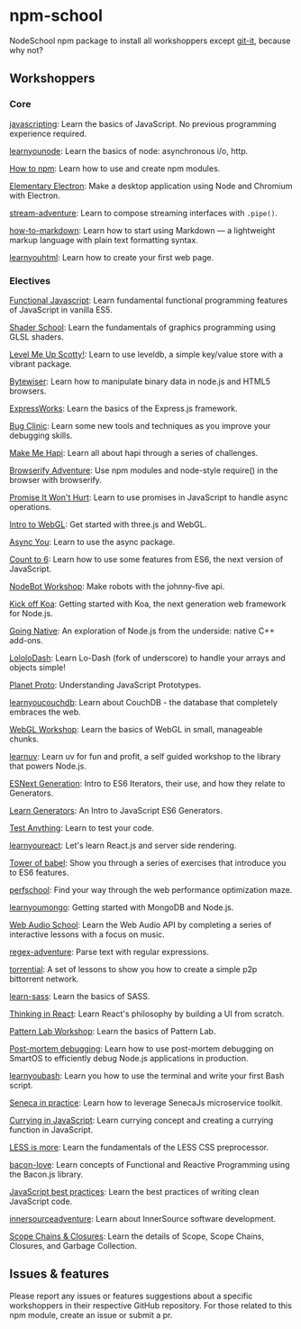 # npm-school
NodeSchool npm package to install all workshoppers except [git-it](https://github.com/jlord/git-it-electron), because why not?

## Workshoppers

### Core

[javascripting](https://github.com/workshopper/javascripting): Learn the basics of JavaScript. No previous programming experience required.

[learnyounode](https://github.com/workshopper/learnyounode): Learn the basics of node: asynchronous i/o, http.

[How to npm](https://github.com/workshopper/how-to-npm): Learn how to use and create npm modules.

[Elementary Electron](https://github.com/maxogden/elementary-electron): Make a desktop application using Node and Chromium with Electron.

[stream-adventure](https://github.com/workshopper/stream-adventure): Learn to compose streaming interfaces with `.pipe()`.

[how-to-markdown](https://github.com/workshopper/how-to-markdown): Learn how to start using Markdown — a lightweight markup language with plain text formatting syntax.

[learnyouhtml](https://github.com/denysdovhan/learnyouhtml): Learn how to create your first web page.

### Electives

[Functional Javascript](https://github.com/timoxley/functional-javascript-workshop): Learn fundamental functional programming features of JavaScript in vanilla ES5.

[Shader School](https://github.com/stackgl/shader-school): Learn the fundamentals of graphics programming using GLSL shaders.

[Level Me Up Scotty!](https://github.com/workshopper/levelmeup): Learn to use leveldb, a simple key/value store with a vibrant package.

[Bytewiser](https://github.com/maxogden/bytewiser): Learn how to manipulate binary data in node.js and HTML5 browsers.

[ExpressWorks](https://github.com/azat-co/expressworks): Learn the basics of the Express.js framework.

[Bug Clinic](https://github.com/othiym23/bug-clinic): Learn some new tools and techniques as you improve your debugging skills.

[Make Me Hapi](https://github.com/hapijs/makemehapi): Learn all about hapi through a series of challenges.

[Browserify Adventure](https://github.com/substack/browserify-adventure): Use npm modules and node-style require() in the browser with browserify.

[Promise It Won't Hurt](https://github.com/stevekane/promise-it-wont-hurt): Learn to use promises in JavaScript to handle async operations.

[Intro to WebGL](https://github.com/alexmackey/IntroToWebGLWithThreeJS): Get started with three.js and WebGL.

[Async You](https://github.com/bulkan/async-you): Learn to use the async package.

[Count to 6](https://github.com/domenic/count-to-6): Learn how to use some features from ES6, the next version of JavaScript.

[NodeBot Workshop](https://github.com/tableflip/nodebot-workshop): Make robots with the johnny-five api.

[Kick off Koa](https://github.com/koajs/kick-off-koa): Getting started with Koa, the next generation web framework for Node.js.

[Going Native](https://github.com/workshopper/goingnative): An exploration of Node.js from the underside: native C++ add-ons.

[LololoDash](https://github.com/mdunisch/lololodash): Learn Lo-Dash (fork of underscore) to handle your arrays and objects simple!

[Planet Proto](https://github.com/sporto/planetproto): Understanding JavaScript Prototypes.

[learnyoucouchdb](https://github.com/robertkowalski/learnyoucouchdb): Learn about CouchDB - the database that completely embraces the web.

[WebGL Workshop](https://github.com/stackgl/webgl-workshop): Learn the basics of WebGL in small, manageable chunks.

[learnuv](https://github.com/thlorenz/learnuv): Learn uv for fun and profit, a self guided workshop to the library that powers Node.js.

[ESNext Generation](https://github.com/jesstelford/esnext-generation): Intro to ES6 Iterators, their use, and how they relate to Generators.

[Learn Generators](https://github.com/isRuslan/learn-generators): An Intro to JavaScript ES6 Generators.

[Test Anything](https://github.com/finnp/test-anything): Learn to test your code.

[learnyoureact](https://github.com/tako-black/learnyoureact): Let's learn React.js and server side rendering.

[Tower of babel](https://github.com/yosuke-furukawa/tower-of-babel): Show you through a series of exercises that introduce you to ES6 features.

[perfschool](https://github.com/bevacqua/perfschool): Find your way through the web performance optimization maze.

[learnyoumongo](https://github.com/evanlucas/learnyoumongo): Getting started with MongoDB and Node.js.

[Web Audio School](https://github.com/mmckegg/web-audio-school): Learn the Web Audio API by completing a series of interactive lessons with a focus on music. 

[regex-adventure](https://github.com/substack/regex-adventure): Parse text with regular expressions.

[torrential](https://github.com/No9/torrential): A set of lessons to show you how to create a simple p2p bittorrent network.

[learn-sass](https://github.com/workshopper/learn-sass): Learn the basics of SASS.

[Thinking in React](https://github.com/asbjornenge/thinking-in-react): Learn React's philosophy by building a UI from scratch.

[Pattern Lab Workshop](https://github.com/phase2/pattern-lab-workshop): Learn the basics of Pattern Lab.

[Post-mortem debugging](https://github.com/joyent/node-debug-school): Learn how to use post-mortem debugging on SmartOS to efficiently debug Node.js applications in production.

[learnyoubash](https://github.com/denysdovhan/learnyoubash): Learn you how to use the terminal and write your first Bash script.

[Seneca in practice](https://github.com/senecajs/seneca-in-practice): Learn how to leverage SenecaJs microservice toolkit.

[Currying in JavaScript](https://github.com/kishorsharma/currying-workshopper): Learn currying concept and creating a currying function in JavaScript.

[LESS is more](https://github.com/gnerkus/less-is-more): Learn the fundamentals of the LESS CSS preprocessor.

[bacon-love](https://github.com/mikaelbr/bacon-love): Learn concepts of Functional and Reactive Programming using the Bacon.js library.

[JavaScript best practices](https://github.com/excellalabs/js-best-practices-workshopper): Learn the best practices of writing clean JavaScript code.

[innersourceadventure](https://github.com/CollaborareDotNet/innersourceadventure): Learn about InnerSource software development.

[Scope Chains & Closures](https://www.github.com/workshopper/scope-chains-closures): Learn the details of Scope, Scope Chains, Closures, and Garbage Collection.

## Issues & features

Please report any issues or features suggestions about a specific workshoppers in their respective GitHub repository. For those related to this npm module, create an issue or submit a pr.